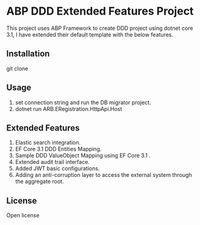 # ABP DDD Extended Features Project

This project uses ABP Framework to create DDD project using dotnet core 3.1, I have extended their default template with the below features.

## Installation

git clone

## Usage
1. set connection string and run the DB migrator project.
2. dotnet run ARB.ERegistration.HttpApi.Host

## Extended Features

1. Elastic search integration. 
2. EF Core 3.1 DDD Entities Mapping.
3. Sample DDD ValueObject Mapping using EF Core 3.1 .
4. Extended audit trail interface.
5. Added JWT basic configurations.
6. Adding an anti-corruption layer to access the external system through the aggregate root.

## License

Open license